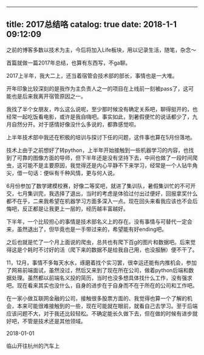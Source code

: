 
---
title: 2017总结咯
catalog: true
date: 2018-1-1 09:12:09
---

之前的博客多数以技术为主，今后将加入Life板块，用以记录生活，随笔，杂念～

首篇就做一篇2017年总结，也算有东西写，不ga聊。<!--more-->

2017上半年，我大二上，还当着宿管会技术部的部长，事情也是一大堆。

开年印象比较深刻的是我作为主负责人之一的项目在上线前一刻被pass了，这可能也是后来我离开宿管原因之一。

我找了半个女朋友，咋么这么说呢，至少那时候没有确定关系吧，聊得挺开的，也经常一起吃饭看电影，或许是我自嗨吧。事实如此，到暑假便忙的说话都少了，九月自然分开。对于感情好像没什么多说的，都靠感觉呗。

上半年技术部中我还在积极的培训与探讨下任的问题，这件事也算在5月份落地。

技术上由于之前想好了转python，上半年开始接触到一些机器学习的内容，也找到了可靠的图像方面的导师，但下半年还是没有坚持下去，中间也做了一段时间爬虫，这可能不是主要原因，我觉得还是内心平静不下来学习，经常是一个人钻牛角尖，借一句话：便纵有千种风情，更与何人说。

6月份参加了数学建模校赛，好像二等奖吧，就进了集训队，暑假集训忙的不可开交，七月集训完，我选择了退出，当时的考虑是体验过付出过便好，回报拿奖什么都不在乎，二来我希望在机器学习方面多深入一点。现在回头来看我应该也不会后悔吧，反正都是让我更上一层的，经历越丰富越好。

下半年，一个比较担心的事情是技术部名义上的存在。没有事情与可替代一定会来，虽然退出了，但毕竟也是一手带过来的，希望能有好ending吧。

之后也就是忙了一个月上面说的爬虫，总共也有爬下百g的图片和数据吧。后来觉得这是个耗时不讨好的活（爬下来的数据不是给我自己用，也没报酬）便不干了。

11，12月，事情不多每天水水，琢磨着找个实习罢，很幸运还能有内推机会，参加了网易前端面试，虽然没过，然后又来到了现在所在公司，做着python后端和数据处理。虽然都以前端名义投的简历，当时也没多想具体找什么工作，没有强求吧。现在看来其实也没什么，自身的进步在于自身而不在于所在的公司和工作吧。

在一家小做互联网金融的公司，接触很多股票方面的、我觉得也算一个了解的机会，本来可能很难接触到的一些，现在可能就在眼前，就看自己去学习。至于后端应该问题不大，对于我还比较轻松。不确定能长久做下去，但在做的时候有进步就好吧，不管是技术还是其他领域。

2018-01-01

临山开往杭州的汽车上
